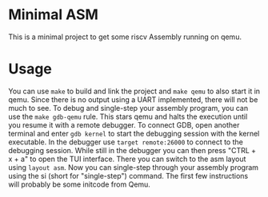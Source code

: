 # Minimal ASM
This is a minimal project to get some riscv Assembly running on qemu. 

# Usage
You can use `make` to build and link the project and `make qemu` to also start it in qemu. Since there is no output using a UART implemented, there will not be much to see.
To debug and single-step your assembly program, you can use the `make gdb-qemu` rule. This stars qemu and halts the execution until you resume it with a remote debugger.
To connect GDB, open another terminal and enter `gdb kernel` to start the debugging session with the kernel executable.
In the debugger use `target remote:26000` to connect to the debugging session.
While still in the debugger you can then press "CTRL + x + a" to open the TUI interface. There you can switch to the asm layout using `layout asm`.
Now you can single-step through your assembly program using the si (short for "single-step") command. The first few instructions will probably be some initcode from Qemu. 